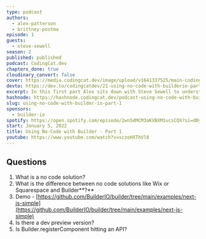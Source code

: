 ```yaml
---
type: podcast
authors:
  - alex-patterson
  - brittney-postma
episode: 1
guests:
  - steve-sewell
season: 2
published: published
podcast: CodingCat.dev
chapters_done: true
cloudinary_convert: false
cover: https://media.codingcat.dev/image/upload/v1641337525/main-codingcatdev-photo/Builder_io_part1.png
devto: https://dev.to/codingcatdev/21-using-no-code-with-builderio-part-1-2fji
excerpt: In this first part Alex sits down with Steve Sewell to understand how http://builder.io/ is different from other no-code solutions.
hashnode: https://hashnode.codingcat.dev/podcast-using-no-code-with-builder-io-part-1
slug: using-no-code-with-builder-io-part-1
sponsors:
  - builder-io
spotify: https://open.spotify.com/episode/2wn5dMCM3aKVBXM1ucsCQX?si=dDyjemmfSmKmrJtw-JfFbw
start: January 5, 2022
title: Using No-Code with Builder - Part 1
youtube: https://www.youtube.com/watch?v=sczoHXThVl8
---
```


## Questions

1. What is a no code solution?
2. What is the difference between no code solutions like Wix or Squarespace and Builder**?**
3. Demo - [https://github.com/BuilderIO/builder/tree/main/examples/next-js-simple](https://github.com/BuilderIO/builder/tree/main/examples/next-js-simple)
4. Is there a dev preview version?
5. Is Builder.registerComponent hitting an API?
